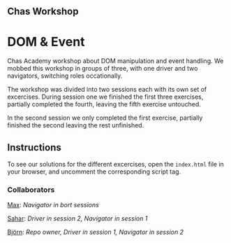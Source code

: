 ## Chas Workshop 
# DOM & Event

Chas Academy workshop about DOM manipulation and event handling. We mobbed this workshop in groups of three, with one driver and two navigators, switching roles occationally.

The workshop was divided into two sessions each with its own set of excercises. During session one we finished the first three exercises, partially completed the fourth, leaving the fifth exercise untouched. 

In the second session we only completed the first exercise, partially finished the second leaving the rest unfinished. 

## Instructions

To see our solutions for the different excercises, open the `index.html` file in your browser, and uncomment the corresponding script tag.

### Collaborators

[Max](https://github.com/maxmattiasson/): *Navigator in bort sessions*

[Sahar](https://github.com/saharrshirazii): *Driver in session 2, Navigator in session 1*

[Björn](https://github.com/bjorneboman): *Repo owner, Driver in session 1, Navigator in session 2*